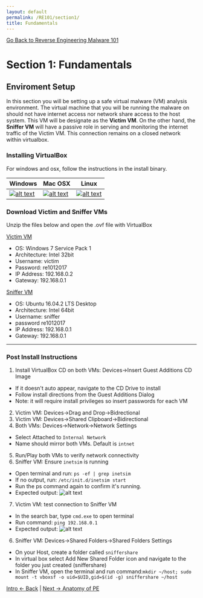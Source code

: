 ```yaml
---
layout: default
permalink: /RE101/section1/
title: Fundamentals
---
```

[Go Back to Reverse Engineering Malware 101](https://securedorg.github.io/RE101/)

# Section 1: Fundamentals #

## Enviroment Setup ##

In this section you will be setting up a safe virtual malware (VM) analysis environment. The virtual machine that you will be running the malware on should not have internet access nor network share access to the host system. This VM will be designate as the **Victim VM**. On the other hand, the **Sniffer VM** will have a passive role in serving and monitoring the internet traffic of the Victim VM. This connection remains on a closed network within virtualbox.

### Installing VirtualBox ###

For windows and osx, follow the instructions in the install binary.

| Windows | Mac OSX | Linux |
| --- | --- | --- |
| [![alt text](https://securedorg.github.io/images/VBwin.png "Windows Virualbox")](http://download.virtualbox.org/virtualbox/5.1.14/VirtualBox-5.1.14-112924-Win.exe) | [![alt text](https://securedorg.github.io/images/VBmac.png "OSX Virtualbox")](http://download.virtualbox.org/virtualbox/5.1.14/VirtualBox-5.1.14-112924-OSX.dmg) | [![alt text](https://securedorg.github.io/images/Vblinux.png "Linux Virtualbox")](https://www.virtualbox.org/wiki/Linux_Downloads) |

### Download Victim and Sniffer VMs ###

Unzip the files below and open the .ovf file with VirtualBox

[Victim VM](https://drive.google.com/file/d/0B_0DJl2kuzoNZkpveEtiMWJKWDA/view?usp=sharing)

* OS: Windows 7 Service Pack 1
* Architecture: Intel 32bit
* Username: victim
* Password: re1012017
* IP Address: 192.168.0.2
* Gateway: 192.168.0.1

[Sniffer VM](https://drive.google.com/file/d/0B_0DJl2kuzoNT3IwNElLV3VRdms/view?usp=sharing)

* OS: Ubuntu 16.04.2 LTS Desktop
* Architecture: Intel 64bit
* Username: sniffer
* password re1012017
* IP Address: 192.168.0.1
* Gateway: 192.168.0.1

---

### Post Install Instructions ###

1. Install VirtualBox CD on both VMs: Devices->Insert Guest Additions CD Image
  * If it doesn't auto appear, navigate to the CD Drive to install
  * Follow install directions from the Guest Additions Dialog
  * Note: it will require install privileges so insert passwords for each VM
2. Victim VM: Devices->Drag and Drop->Bidrectional 
3. Victim VM: Devices->Shared Clipboard->Bidirectional
4. Both VMs: Devices->Network->Network Settings
  *  Select Attached to `Internal Network`
  *  Name should mirror both VMs. Default is `intnet`
5. Run/Play both VMs to verify network connectivity
6. Sniffer VM: Ensure `inetsim` is running
  * Open terminal and run: `ps -ef | grep inetsim`
  * If no output, run: `/etc/init.d/inetsim start`
  * Run the ps command again to confirm it's running.
  * Expected output: ![alt text](https://securedorg.github.io/images/VerifyInetsim.png "ps output")
7. Victim VM: test connection to Sniffer VM
  * In the search bar, type `cmd.exe` to open terminal
  * Run command: `ping 192.168.0.1`
  * Expected output: ![alt text](https://securedorg.github.io/images/PingGateway.png "Ping Output")
6. Sniffer VM: Devices->Shared Folders->Shared Folders Settings
  * On your Host, create a folder called `sniffershare`
  * In virtual box select Add New Shared Folder icon and navigate to the folder you just created (sniffershare)
  * In Sniffer VM, open the terminal and run command:`mkdir ~/host; sudo mount -t vboxsf -o uid=$UID,gid=$(id -g) sniffershare ~/host`

[Intro <- Back](https://securedorg.github.io/RE101/intro) | [Next -> Anatomy of PE](https://securedorg.github.io/RE101/section1.2)
